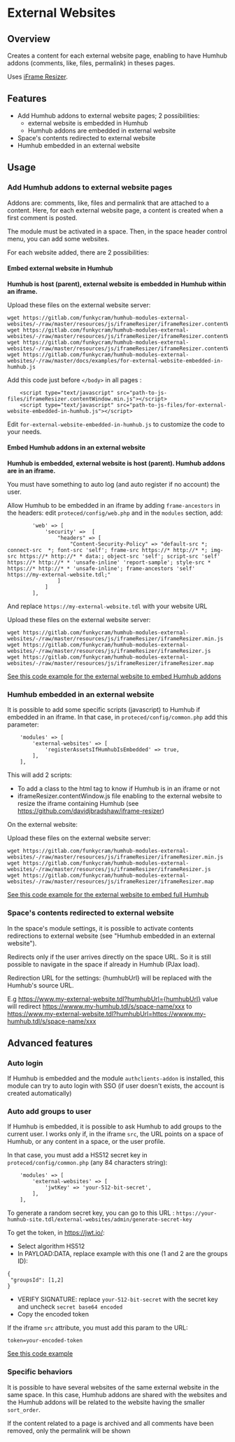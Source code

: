 # External Websites


## Overview

Creates a content for each external website page, enabling to have Humhub addons (comments, like, files, permalink) in theses pages.

Uses [iFrame Resizer](https://github.com/davidjbradshaw/iframe-resizer).


## Features

- Add Humhub addons to external website pages; 2 possibilities:
  - external website is embedded in Humhub
  - Humhub addons are embedded in external website 
- Space's contents redirected to external website 
- Humhub embedded in an external website


## Usage

### Add Humhub addons to external website pages 

Addons are: comments, like, files and permalink that are attached to a content.
Here, for each external website page, a content is created when a first comment is posted.

The module must be activated in a space. Then, in the space header control menu, you can add some websites.

For each website added, there are 2 possibilities:


#### Embed external website in Humhub

**Humhub is host (parent), external website is embedded in Humhub within an iframe.**

Upload these files on the external website server:
```
wget https://gitlab.com/funkycram/humhub-modules-external-websites/-/raw/master/resources/js/iframeResizer/iframeResizer.contentWindow.min.js
wget https://gitlab.com/funkycram/humhub-modules-external-websites/-/raw/master/resources/js/iframeResizer/iframeResizer.contentWindow.js
wget https://gitlab.com/funkycram/humhub-modules-external-websites/-/raw/master/resources/js/iframeResizer/iframeResizer.contentWindow.map
wget https://gitlab.com/funkycram/humhub-modules-external-websites/-/raw/master/docs/examples/for-external-website-embedded-in-humhub.js
```

Add this code just before `</body>` in all pages :
```
    <script type="text/javascript" src="path-to-js-files/iframeResizer.contentWindow.min.js"></script>
    <script type="text/javascript" src="path-to-js-files/for-external-website-embedded-in-humhub.js"></script>
```

Edit `for-external-website-embedded-in-humhub.js` to customize the code to your needs.


#### Embed Humhub addons in an external website

**Humhub is embedded, external website is host (parent). Humhub addons are in an iframe.**

You must have something to auto log (and auto register if no account) the user.

Allow Humhub to be embedded in an iframe by adding `frame-ancestors` in the headers: edit `proteced/config/web.php` and in the `modules` section, add:
```
        'web' => [
            'security' =>  [
                "headers" => [
                    "Content-Security-Policy" => "default-src *; connect-src  *; font-src 'self'; frame-src https://* http://* *; img-src https://* http://* * data:; object-src 'self'; script-src 'self' https://* http://* * 'unsafe-inline' 'report-sample'; style-src * https://* http://* * 'unsafe-inline'; frame-ancestors 'self' https://my-external-website.tdl;"
                ]
            ]
        ],
```
And replace `https://my-external-website.tdl` with your website URL


Upload these files on the external website server:
```
wget https://gitlab.com/funkycram/humhub-modules-external-websites/-/raw/master/resources/js/iframeResizer/iframeResizer.min.js
wget https://gitlab.com/funkycram/humhub-modules-external-websites/-/raw/master/resources/js/iframeResizer/iframeResizer.js
wget https://gitlab.com/funkycram/humhub-modules-external-websites/-/raw/master/resources/js/iframeResizer/iframeResizer.map
```

[See this code example for the external website to embed Humhub addons](https://gitlab.com/funkycram/humhub-modules-external-websites/-/raw/master/docs/examples/external-website-page-embedding-humhub-addons.php)


### Humhub embedded in an external website

It is possible to add some specific scripts (javascript) to Humhub if embedded in an iframe.
In that case, in `proteced/config/common.php` add this parameter:
```
    'modules' => [
        'external-websites' => [
            'registerAssetsIfHumhubIsEmbedded' => true,
        ],
    ],
```

This will add 2 scripts:
- To add a class to the html tag to know if Humhub is in an iframe or not
- iframeResizer.contentWindow.js file enabling to the external website to resize the iframe containing Humhub (see https://github.com/davidjbradshaw/iframe-resizer)

On the external website:

Upload these files on the external website server:
```
wget https://gitlab.com/funkycram/humhub-modules-external-websites/-/raw/master/resources/js/iframeResizer/iframeResizer.min.js
wget https://gitlab.com/funkycram/humhub-modules-external-websites/-/raw/master/resources/js/iframeResizer/iframeResizer.js
wget https://gitlab.com/funkycram/humhub-modules-external-websites/-/raw/master/resources/js/iframeResizer/iframeResizer.map
```

[See this code example for the external website to embed full Humhub](https://gitlab.com/funkycram/humhub-modules-external-websites/-/raw/master/docs/examples/external-website-page-embedding-full-humhub.php)


### Space's contents redirected to external website

In the space's module settings, it is possible to activate contents redirections to external website (see "Humhub embedded in an external website").

Redirects only if the user arrives directly on the space URL.
So it is still possible to navigate in the space if already in Humhub (PJax load).

Redirection URL for the settings: {humhubUrl} will be replaced with the Humhub's source URL.

E.g https://www.my-external-website.tdl?humhubUrl={humhubUrl} value will redirect https://wwww.my-humhub.tdl/s/space-name/xxx to https://www.my-external-website.tdl?humhubUrl=https://wwww.my-humhub.tdl/s/space-name/xxx


## Advanced features

### Auto login

If Humhub is embedded and the module `authclients-addon` is installed, this module can try to auto login with SSO (if user doesn't exists, the account is created automatically)


### Auto add groups to user

If Humhub is embedded, it is possible to ask Humhub to add groups to the current user.
I works only if, in the iframe `src`, the URL points on a space of Humhub, or any content in a space, or the user profile.

In that case, you must add a HS512 secret key in `proteced/config/common.php` (any 84 characters string):
```
    'modules' => [
        'external-websites' => [
            'jwtKey' => 'your-512-bit-secret',
        ],
    ],
```
To generate a random secret key, you can go to this URL : `https://your-humhub-site.tdl/external-websites/admin/generate-secret-key`

To get the token, in https://jwt.io/:
- Select algorithm HS512
- In PAYLOAD:DATA, replace example with this one (1 and 2 are the groups ID):
```
{
 "groupsId": [1,2]
}
```
- VERIFY SIGNATURE: replace `your-512-bit-secret` with the secret key and uncheck `secret base64 encoded`
- Copy the encoded token

If the iframe `src` attribute, you must add this param to the URL:
```
token=your-encoded-token
```

[See this code example](https://gitlab.com/funkycram/humhub-modules-external-websites/-/raw/master/docs/examples/external-website-page-embedding-full-humhub.php)


### Specific behaviors

It is possible to have several websites of the same external website in the same space. In this case, Humhub addons are shared with the websites and the Humhub addons will be related to the website having the smaller `sort_order`.

If the content related to a page is archived and all comments have been removed, only the permalink will be shown